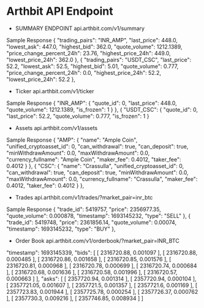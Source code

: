 # Arthbit API Endpoint

- SUMMARY ENDPOINT
api.arthbit.com/v1/summary

Sample Response
{
        "trading_pairs": "INR_AMP",
        "last_price": 448.0,
        "lowest_ask": 447.0,
        "highest_bid": 362.0,
        "quote_volume": 1212.1389,
        "price_change_percent_24h": 23.76,
        "highest_price_24h": 449.0,
        "lowest_price_24h": 362.0
    },
    {
        "trading_pairs": "USDT_CSC",
        "last_price": 52.2,
        "lowest_ask": 52.5,
        "highest_bid": 5.01,
        "quote_volume": 0.777,
        "price_change_percent_24h": 0.0,
        "highest_price_24h": 52.2,
        "lowest_price_24h": 52.2
    },


- Ticker 
api.arthbit.com/v1/ticker

Sample Response
{
        "INR_AMP": {
            "quote_id": 0,
            "last_price": 448.0,
            "quote_volume": 1212.1389,
            "is_frozen": 1
        }
    },
    {
        "USDT_CSC": {
            "quote_id": 0,
            "last_price": 52.2,
            "quote_volume": 0.777,
            "is_frozen": 1
        }

- Assets
api.arthbit.com/v1/assets

Sample Response
{
        "AMP": {
            "name": "Ample Coin",
            "unified_cryptoasset_id": 0,
            "can_withdrawal": true,
            "can_deposit": true,
            "minWithdrawAmount": 0.0,
            "maxWithdrawAmount": 0.0,
            "currency_fullname": "Ample Coin",
            "maker_fee": 0.4012,
            "taker_fee": 0.4012
        }
    },
    {
        "CSC": {
            "name": "Crassulla",
            "unified_cryptoasset_id": 0,
            "can_withdrawal": true,
            "can_deposit": true,
            "minWithdrawAmount": 0.0,
            "maxWithdrawAmount": 0.0,
            "currency_fullname": "Crassulla",
            "maker_fee": 0.4012,
            "taker_fee": 0.4012
        }
    },

- Trades
api.arthbit.com/v1/trades/?market_pair=inr_btc

Sample Response 
{
        "trade_id": 5419757,
        "price": 2356977.35,
        "quote_volume": 0.000878,
        "timestamp": 1693145232,
        "type": "SELL"
    },
    {
        "trade_id": 5419748,
        "price": 2361856.14,
        "quote_volume": 0.00074,
        "timestamp": 1693145232,
        "type": "BUY"
    },

- Order Book 
api.arthbit.com/v1/orderbook/?market_pair=INR_BTC

"timestamp": 1693145339,
    "bids": [
        [
            2316720.88,
            0.001097
        ],
        [
            2316720.88,
            0.000485
        ],
        [
            2316720.86,
            0.001658
        ],
        [
            2316720.85,
            0.001576
        ],
        [
            2316720.81,
            0.000968
        ],
        [
            2316720.78,
            0.000699
        ],
        [
            2316720.74,
            0.000684
        ],
        [
            2316720.68,
            0.001636
        ],
        [
            2316720.58,
            0.001996
        ],
        [
            2316720.57,
            0.000663
        ]
    ],
    "asks": [
        [
            2357720.94,
            0.001314
        ],
        [
            2357720.94,
            0.000104
        ],
        [
            2357721.05,
            0.001607
        ],
        [
            2357721.5,
            0.001357
        ],
        [
            2357721.6,
            0.001169
        ],
        [
            2357723.83,
            0.001944
        ],
        [
            2357725.78,
            0.000254
        ],
        [
            2357726.37,
            0.000762
        ],
        [
            2357730.3,
            0.009216
        ],
        [
            2357746.85,
            0.008934
        ]
    ]






